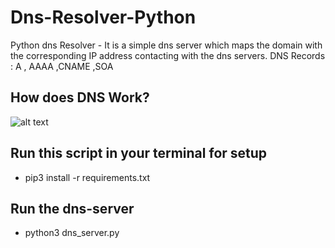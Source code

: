 # Dns-Resolver-Python
Python dns Resolver - It is a simple dns server which maps the domain with the corresponding IP address contacting with the dns servers. DNS Records : A , AAAA ,CNAME ,SOA

## How does DNS Work?
![alt text](https://d1.awsstatic.com/Route53/how-route-53-routes-traffic.8d313c7da075c3c7303aaef32e89b5d0b7885e7c.png)

## Run this script in your terminal for setup
- pip3 install -r requirements.txt

## Run the dns-server
- python3 dns_server.py
